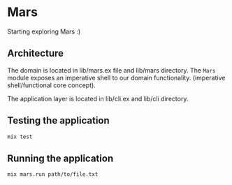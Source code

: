 # Mars

Starting exploring Mars :)

## Architecture

The domain is located in lib/mars.ex file and lib/mars directory.
The `Mars` module exposes an imperative shell to our domain functionality. (imperative shell/functional core concept).

The application layer is located in lib/cli.ex and lib/cli directory.

## Testing the application

```sh
mix test
```

## Running the application

```sh
mix mars.run path/to/file.txt
```